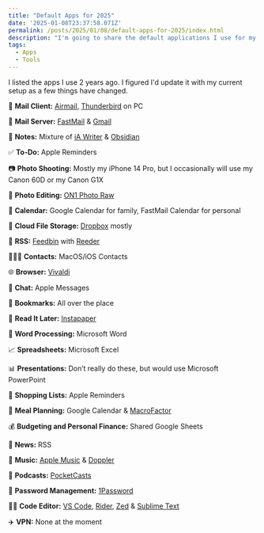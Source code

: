 ```yaml
---
title: "Default Apps for 2025"
date: '2025-01-08T23:37:58.071Z'
permalink: /posts/2025/01/08/default-apps-for-2025/index.html
description: "I'm going to share the default applications I use for my daily life"
tags:
  - Apps
  - Tools
---
```

I listed the apps I use 2 years ago. I figured I'd update it with my current setup as a few things have changed.
<!-- excerpt -->

📨 **Mail Client:** [Airmail](https://airmailapp.com), [Thunderbird](https://www.thunderbird.net/en-US/) on PC

📮 **Mail Server:** [FastMail](http://fastmail.com) & [Gmail](https://mail.google.com)

📝 **Notes:** Mixture of [iA Writer](https://ia.net/writer) & [Obsidian](https://obsidian.md/)

✅ **To-Do:** Apple Reminders

📷 **Photo Shooting:** Mostly my iPhone 14 Pro, but I occasionally will use my Canon 60D or my Canon G1X

🎨 **Photo Editing:** [ON1 Photo Raw](https://www.on1.com/products/photo-raw/)

📆 **Calendar:** Google Calendar for family, FastMail Calendar for personal

📁 **Cloud File Storage:** [Dropbox](http://dropbox.com) mostly

📖 **RSS:** [Feedbin](https://feedbin.com/) with [Reeder](https://www.reederapp.com/)

🙍🏻‍♂️ **Contacts:** MacOS/iOS Contacts

🌐 **Browser:** [Vivaldi](https://vivaldi.com)

💬 **Chat:** Apple Messages

🔖 **Bookmarks:** All over the place

📑 **Read It Later:** [Instapaper](https://www.instapaper.com/)

📜 **Word Processing:** Microsoft Word

📈 **Spreadsheets:** Microsoft Excel

📊 **Presentations:** Don’t really do these, but would use Microsoft PowerPoint

🛒 **Shopping Lists:** Apple Reminders

🍴 **Meal Planning:** Google Calendar & [MacroFactor](https://macrofactorapp.com/)

💰 **Budgeting and Personal Finance:** Shared Google Sheets

📰 **News:** RSS

🎵 **Music:** [Apple Music](https://music.apple.com/us/browse) & [Doppler](https://brushedtype.co/doppler/)

🎤 **Podcasts:** [PocketCasts](https://pocketcasts.com/)

🔐 **Password Management:** [1Password](https://1password.com)

🧑‍💻 **Code Editor:** [VS Code](https://code.visualstudio.com/), [Rider](https://www.jetbrains.com/rider/), [Zed](https://zed.dev) & [Sublime Text](https://www.sublimetext.com)

✈️ **VPN:** None at the moment
